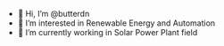 - 👋 Hi, I’m @butterdn
- 👀 I’m interested in Renewable Energy and Automation
- 🌱 I’m currently working in Solar Power Plant field   
